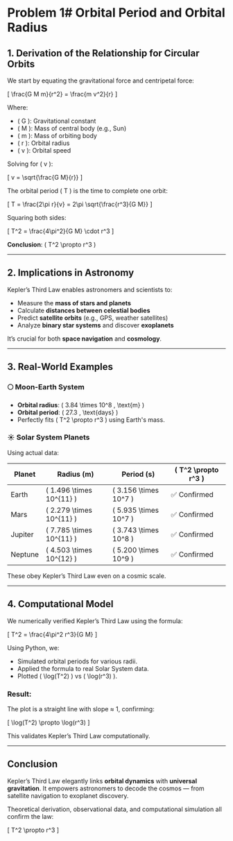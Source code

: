 # Problem 1# Orbital Period and Orbital Radius

##  1. Derivation of the Relationship for Circular Orbits

We start by equating the gravitational force and centripetal force:

\[
\frac{G M m}{r^2} = \frac{m v^2}{r}
\]

Where:
- \( G \): Gravitational constant
- \( M \): Mass of central body (e.g., Sun)
- \( m \): Mass of orbiting body
- \( r \): Orbital radius
- \( v \): Orbital speed

Solving for \( v \):

\[
v = \sqrt{\frac{G M}{r}}
\]

The orbital period \( T \) is the time to complete one orbit:

\[
T = \frac{2\pi r}{v} = 2\pi \sqrt{\frac{r^3}{G M}}
\]

Squaring both sides:

\[
T^2 = \frac{4\pi^2}{G M} \cdot r^3
\]

 **Conclusion**: \( T^2 \propto r^3 \)

---

##  2. Implications in Astronomy

Kepler’s Third Law enables astronomers and scientists to:

- Measure the **mass of stars and planets**
- Calculate **distances between celestial bodies**
- Predict **satellite orbits** (e.g., GPS, weather satellites)
- Analyze **binary star systems** and discover **exoplanets**

It’s crucial for both **space navigation** and **cosmology**.

---

## 3. Real-World Examples

### 🌕 Moon-Earth System

- **Orbital radius**: \( 3.84 \times 10^8 \, \text{m} \)
- **Orbital period**: \( 27.3 \, \text{days} \)
- Perfectly fits \( T^2 \propto r^3 \) using Earth's mass.

### ☀️ Solar System Planets

Using actual data:

| Planet   | Radius (m)           | Period (s)         | \( T^2 \propto r^3 \) |
|----------|----------------------|--------------------|-----------------------|
| Earth    | \( 1.496 \times 10^{11} \) | \( 3.156 \times 10^7 \) | ✅ Confirmed |
| Mars     | \( 2.279 \times 10^{11} \) | \( 5.935 \times 10^7 \) | ✅ Confirmed |
| Jupiter  | \( 7.785 \times 10^{11} \) | \( 3.743 \times 10^8 \) | ✅ Confirmed |
| Neptune  | \( 4.503 \times 10^{12} \) | \( 5.200 \times 10^9 \) | ✅ Confirmed |

These obey Kepler’s Third Law even on a cosmic scale.

---

##  4. Computational Model

We numerically verified Kepler’s Third Law using the formula:

\[
T^2 = \frac{4\pi^2 r^3}{G M}
\]

Using Python, we:

- Simulated orbital periods for various radii.
- Applied the formula to real Solar System data.
- Plotted \( \log(T^2) \) vs \( \log(r^3) \).

### Result:

The plot is a straight line with slope ≈ 1, confirming:

\[
\log(T^2) \propto \log(r^3)
\]

This validates Kepler’s Third Law computationally.

---

## Conclusion

Kepler’s Third Law elegantly links **orbital dynamics** with **universal gravitation**. It empowers astronomers to decode the cosmos — from satellite navigation to exoplanet discovery.

Theoretical derivation, observational data, and computational simulation all confirm the law:

\[
T^2 \propto r^3
\]
